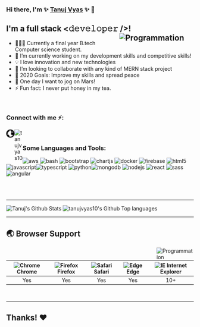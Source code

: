 ### Hi there, I'm ✨ [Tanuj Vyas](https://5f274333bc72d802a94fb279--priceless-chandrasekhar-e408e4.netlify.app/) ✨  👋 

## I'm a full stack <𝚍𝚎𝚟𝚎𝚕𝚘𝚙𝚎𝚛 />! <img align="right" src="https://i2.wp.com/allhtaccess.info/wp-content/uploads/2018/03/programming.gif?fit=1281%2C716&ssl=1" alt="Programmation" width="200" />
- 👨🏻‍💻 Currently a final year B.tech Computer science student.
- 🔭 I’m currently working on my development skills and competitive skills!
- 💡 I love innovation and new technologies
- 👯 I’m looking to collaborate with any kind of MERN stack project
- 🥅 2020 Goals: Improve my skills and spread peace
- 🚀 One day I want to jog on Mars!
- ⚡ Fun fact: I never put honey in my tea.

<br />


### Connect with me ⚡:

[<img align="left" alt="tanujvyas10" width="22px" src="https://raw.githubusercontent.com/iconic/open-iconic/master/svg/globe.svg" />](https://5f274333bc72d802a94fb279--priceless-chandrasekhar-e408e4.netlify.app/)
[<img align="left" alt="tanujvyas10" width="22px" src="https://cdn.jsdelivr.net/npm/simple-icons@v3/icons/linkedin.svg" />](https://www.linkedin.com/in/tanuj-vyas-994b26151/)

<br />

### Some Languages and Tools:

<p align="left"> <img src="https://devicons.github.io/devicon/devicon.git/icons/amazonwebservices/amazonwebservices-original-wordmark.svg" alt="aws" width="40" height="40"/> <img src="https://www.vectorlogo.zone/logos/gnu_bash/gnu_bash-icon.svg" alt="bash" width="40" height="40"/> <img src="https://devicons.github.io/devicon/devicon.git/icons/bootstrap/bootstrap-plain.svg" alt="bootstrap" width="40" height="40"/> <img src="https://www.chartjs.org/media/logo-title.svg" alt="chartjs" width="40" height="40"/>   <img src="https://devicons.github.io/devicon/devicon.git/icons/docker/docker-original-wordmark.svg" alt="docker" width="40" height="40"/>  <img src="https://www.vectorlogo.zone/logos/firebase/firebase-icon.svg" alt="firebase" width="40" height="40"/>  <img src="https://devicons.github.io/devicon/devicon.git/icons/html5/html5-original-wordmark.svg" alt="html5" width="40" height="40"/>  <img src="https://devicons.github.io/devicon/devicon.git/icons/javascript/javascript-original.svg" alt="javascript" width="40" height="40"/><img src="https://devicons.github.io/devicon/devicon.git/icons/typescript/typescript-original.svg" alt="typescript" width="40" height="40"/>
  <img src="https://devicons.github.io/devicon/devicon.git/icons/python/python-plain-wordmark.svg" alt="python" width="40" height="40"/><img src="https://devicons.github.io/devicon/devicon.git/icons/mongodb/mongodb-original-wordmark.svg" alt="mongodb" width="40" height="40"/> <img src="https://devicons.github.io/devicon/devicon.git/icons/nodejs/nodejs-original-wordmark.svg" alt="nodejs" width="40" height="40"/>  <img src="https://devicons.github.io/devicon/devicon.git/icons/react/react-original-wordmark.svg" alt="react" width="40" height="40"/> <img src="https://devicons.github.io/devicon/devicon.git/icons/sass/sass-original.svg" alt="sass" width="40" height="40"/><img src="https://devicons.github.io/devicon/devicon.git/icons/angular/angular-original.svg" alt="angular" width="40" height="40"/>
</p>

<br /><br />


---

<img alt="Tanuj's Github Stats" src="https://github-readme-stats.vercel.app/api?username=tanujvyas10&show_icons=true&hide_border=true" />

<img alt="tanujvyas10's Github Top languages" src="https://github-readme-stats.vercel.app/api/top-langs/?username=tanujvyas10&layout=compact&hide_border=true" />

---

## 🌏 Browser Support

<img align="right" src="https://i.giphy.com/media/26ufdipQqU2lhNA4g/giphy.webp" alt="Programmation" width="100" />

| <img src="https://user-images.githubusercontent.com/1215767/34348387-a2e64588-ea4d-11e7-8267-a43365103afe.png" alt="Chrome" width="16px" height="16px" /> Chrome | <img src="https://user-images.githubusercontent.com/1215767/34348383-9e7ed492-ea4d-11e7-910c-03b39d52f496.png" alt="Firefox" width="16px" height="16px" /> Firefox | <img src="https://user-images.githubusercontent.com/1215767/34348394-a981f892-ea4d-11e7-9156-d128d58386b9.png" alt="Safari" width="16px" height="16px" /> Safari | <img src="https://user-images.githubusercontent.com/1215767/34348380-93e77ae8-ea4d-11e7-8696-9a989ddbbbf5.png" alt="Edge" width="16px" height="16px" /> Edge | <img src="https://user-images.githubusercontent.com/1215767/34348590-250b3ca2-ea4f-11e7-9efb-da953359321f.png" alt="IE" width="16px" height="16px" /> Internet Explorer |
| :---------: | :---------: | :---------: | :---------: | :---------: |
| Yes | Yes | Yes | Yes | 10+ |

<br />

---


Thanks! :heart:
---
